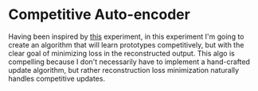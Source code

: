 # Competitive Auto-encoder

Having been inspired by [this](../11_18_2020_metric_mnist_competitive_classification) experiment, in this 
experiment I'm going to create an algorithm that will learn prototypes competitively, but with the clear
goal of minimizing loss in the reconstructed output.  This algo is compelling because I don't necessarily 
have to implement a hand-crafted update algorithm, but rather reconstruction loss minimization naturally
handles competitive updates.